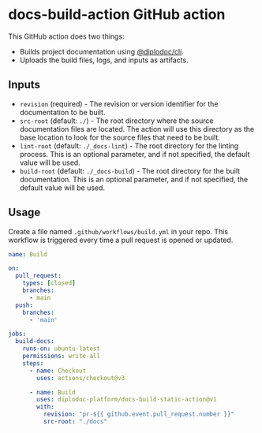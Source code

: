 # docs-build-action GitHub action

This GitHub action does two things:
- Builds project documentation using [@diplodoc/cli](https://github.com/diplodoc-platform/cli).
- Uploads the build files, logs, and inputs as artifacts.

## Inputs

- `revision` (required) - The revision or version identifier for the documentation to be built.
- `src-root` (default: `./`) - The root directory where the source documentation files are located. The action will use this directory as the base location to look for the source files that need to be built.
- `lint-root` (default: `./_docs-lint`) - The root directory for the linting process. This is an optional parameter, and if not specified, the default value will be used.
- `build-root` (default: `./_docs-build`) - The root directory for the built documentation. This is an optional parameter, and if not specified, the default value will be used.

## Usage

Create a file named `.github/workflows/build.yml` in your repo.
This workflow is triggered every time a pull request is opened or updated.

```yaml
name: Build

on:
  pull_request:
    types: [closed]
    branches:    
      - main
  push:
    branches:
      - 'main'

jobs:
  build-docs:
    runs-on: ubuntu-latest
    permissions: write-all
    steps:
      - name: Checkout
        uses: actions/checkout@v3

      - name: Build
        uses: diplodoc-platform/docs-build-static-action@v1
        with:
          revision: "pr-${{ github.event.pull_request.number }}"
          src-root: "./docs"
```